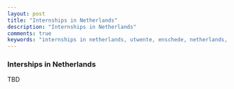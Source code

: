```yaml
---
layout: post
title: "Internships in Netherlands"
description: "Internships in Netherlands"
comments: true
keywords: "internships in netherlands, utwente, enschede, netherlands, europe, study"
---
```


### Interships in Netherlands

TBD
